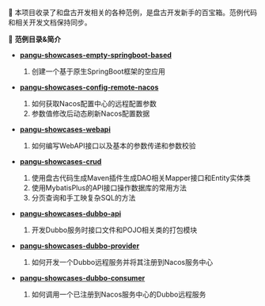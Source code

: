 :mushroom: 本项目收录了和盘古开发相关的各种范例，是盘古开发新手的百宝箱。范例代码和相关开发文档保持同步。

:cherries: **范例目录&简介**
- **[pangu-showcases-empty-springboot-based](https://gitee.com/pulanos/pangu-framework/tree/master/pangu-examples/pangu-examples-empty-springboot-based)** 
  1. 创建一个基于原生SpringBoot框架的空应用

- **[pangu-showcases-config-remote-nacos](https://gitee.com/pulanos/pangu-showcases/tree/master/pangu-showcases-config-remote-nacos)** 
  1. 如何获取Nacos配置中心的远程配置参数
  2. 参数值修改后动态刷新Nacos配置数据

- **[pangu-showcases-webapi](https://gitee.com/pulanos/pangu-showcases/tree/master/pangu-showcases-webapi)** 
  1. 如何编写WebAPI接口以及基本的参数传递和参数校验

- **[pangu-showcases-crud](https://gitee.com/pulanos/pangu-showcases/tree/master/pangu-showcases-crud)** 
  1. 使用盘古代码生成Maven插件生成DAO相关Mapper接口和Entity实体类
  2. 使用MybatisPlus的API接口操作数据库的常用方法
  3. 分页查询和手工映复杂SQL的方法

- **[pangu-showcases-dubbo-api](https://gitee.com/pulanos/pangu-showcases/tree/master/pangu-showcases-dubbo-api)** 
  1. 开发Dubbo服务时接口文件和POJO相关类的打包模块

- **[pangu-showcases-dubbo-provider](https://gitee.com/pulanos/pangu-showcases/tree/master/pangu-showcases-dubbo-provider)** 
  1. 如何开发一个Dubbo远程服务并将其注册到Nacos服务中心

- **[pangu-showcases-dubbo-consumer](https://gitee.com/pulanos/pangu-showcases/tree/master/pangu-showcases-dubbo-consumer)** 
  1. 如何调用一个已注册到Nacos服务中心的Dubbo远程服务